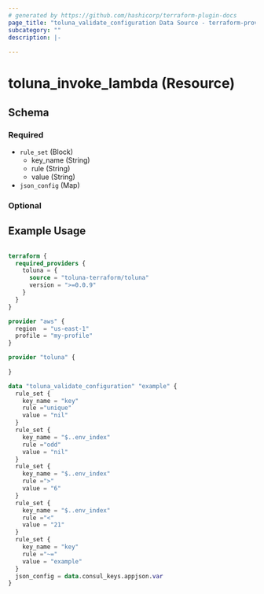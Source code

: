 ```yaml
---
# generated by https://github.com/hashicorp/terraform-plugin-docs
page_title: "toluna_validate_configuration Data Source - terraform-provider-toluna"
subcategory: ""
description: |-
  
---
```


# toluna_invoke_lambda (Resource)





<!-- schema generated by tfplugindocs -->
## Schema

### Required

- `rule_set` (Block)
  - key_name (String)
  - rule (String)
  - value (String)
- `json_config` (Map)


### Optional


## Example Usage

```terraform

terraform {
  required_providers {
    toluna = {
      source = "toluna-terraform/toluna"
      version = ">=0.0.9"
    }
  }
}

provider "aws" {
  region  = "us-east-1"
  profile = "my-profile"
}

provider "toluna" {
  
}

data "toluna_validate_configuration" "example" {
  rule_set {
    key_name = "key"
    rule ="unique"
    value = "nil" 
  }
  rule_set {
    key_name = "$..env_index"
    rule ="odd"
    value = "nil" 
  }
  rule_set {
    key_name = "$..env_index"
    rule =">"
    value = "6" 
  }
  rule_set {
    key_name = "$..env_index"
    rule ="<"
    value = "21" 
  }
  rule_set {
    key_name = "key"
    rule ="~="
    value = "example" 
  }
  json_config = data.consul_keys.appjson.var
} 
```